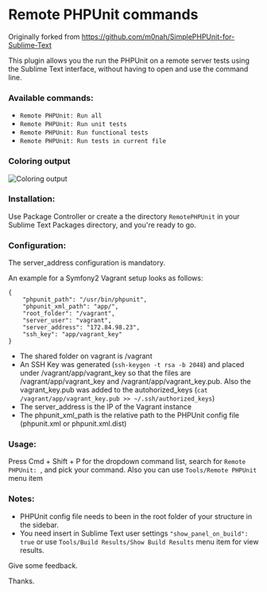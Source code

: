 Remote PHPUnit commands
=======================

Originally forked from https://github.com/m0nah/SimplePHPUnit-for-Sublime-Text


This plugin allows you the run the PHPUnit on a remote server tests using the Sublime Text interface, without having to open and use the command line.

### Available commands:

- `Remote PHPUnit: Run all`
- `Remote PHPUnit: Run unit tests`
- `Remote PHPUnit: Run functional tests`
- `Remote PHPUnit: Run tests in current file`

### Coloring output

![Coloring output](https://raw.github.com/m0nah/SimplePHPUnit-for-Sublime-Text/master/Screen%20Shot.png)

### Installation:
Use Package Controller or create a the directory `RemotePHPUnit` in your Sublime Text Packages directory, and you're ready to go.

### Configuration:

The server_address configuration is mandatory.

An example for a Symfony2 Vagrant setup looks as follows:

```
{
	"phpunit_path": "/usr/bin/phpunit",
    "phpunit_xml_path": "app/",
    "root_folder": "/vagrant",
    "server_user": "vagrant",
    "server_address": "172.84.98.23",
    "ssh_key": "app/vagrant_key"
}
```
* The shared folder on vagrant is /vagrant
* An SSH Key was generated (```ssh-keygen -t rsa -b 2048```) and placed under /vagrant/app/vagrant_key
  so that the files are /vagrant/app/vagrant_key and /vagrant/app/vagrant_key.pub. Also the vagrant_key.pub
  was added to the autohorized_keys (```cat /vagrant/app/vagrant_key.pub >> ~/.ssh/authorized_keys```)
* The server_address is the IP of the Vagrant instance
* The phpunit_xml_path is the relative path to the PHPUnit config file (phpunit.xml or phpunit.xml.dist)


### Usage:
Press Cmd + Shift + P for the dropdown command list, search for `Remote PHPUnit: `, and pick your command. Also you can use `Tools/Remote PHPUnit` menu item

### Notes:
- PHPUnit config file needs to been in the root folder of your structure in the sidebar.
- You need insert in Sublime Text user settings `"show_panel_on_build": true` or use `Tools/Build Results/Show Build Results` menu item for view results.

Give some feedback.

Thanks.
